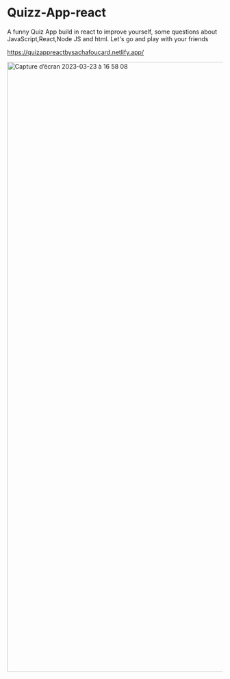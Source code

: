 # Quizz-App-react
A funny Quiz App build in react to improve yourself, some questions about JavaScript,React,Node JS and html. Let's go and play with your friends

https://quizappreactbysachafoucard.netlify.app/

<img width="1422" alt="Capture d’écran 2023-03-23 à 16 58 08" src="https://user-images.githubusercontent.com/94567706/227244880-7a5c22e5-fd93-48c9-904c-23eb17eda7b4.png">
